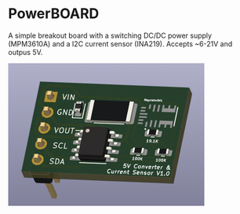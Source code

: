 PowerBOARD
===============

A simple breakout board with a switching DC/DC power supply (MPM3610A) and a I2C current sensor (INA219). Accepts ~6-21V and outpus 5V.


![3D model of power board](3dmodel.png)
